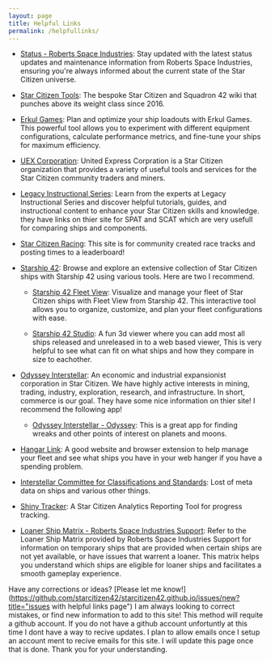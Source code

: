 ```yaml
---
layout: page
title: Helpful Links
permalink: /helpfullinks/
---
```



- [Status - Roberts Space Industries](https://status.robertsspaceindustries.com/): Stay updated with the latest status updates and maintenance information from Roberts Space Industries, ensuring you're always informed about the current state of the Star Citizen universe.

- [Star Citizen Tools](https://starcitizen.tools/): The bespoke Star Citizen and Squadron 42 wiki that punches above its weight class since 2016.

- [Erkul Games](https://www.erkul.games/): Plan and optimize your ship loadouts with Erkul Games. This powerful tool allows you to experiment with different equipment configurations, calculate performance metrics, and fine-tune your ships for maximum efficiency.

- [UEX Corporation](https://uexcorp.space/): United Express Corpration is a Star Citizen organization that provides a variety of useful tools and services for the Star Citizen community traders and miners. 

- [Legacy Instructional Series](https://www.legacyinstructionalseries.com/): Learn from the experts at Legacy Instructional Series and discover helpful tutorials, guides, and instructional content to enhance your Star Citizen skills and knowledge.  they have links on thier site for SPAT and SCAT which are very usefull for comparing ships and components.

- [Star Citizen Racing](https://scr.gg/): This site is for community created race tracks and posting times to a leaderboard!

- [Starship 42](https://www.starship42.com/): Browse and explore an extensive collection of Star Citizen ships with Starship 42 using various tools. Here are two I recommend.

    - [Starship 42 Fleet View](https://www.starship42.com/fleetview2/): Visualize and manage your fleet of Star Citizen ships with Fleet View from Starship 42. This interactive tool allows you to organize, customize, and plan your fleet configurations with ease.

    - [Starship 42 Studio](https://www.starship42.com/studio.php): A fun 3d viewer where you can add most all ships released and unreleased in to a web based viewer, This is very helpful to see what can fit on what ships and how they compare in size to eachother.

- [Odyssey Interstellar](https://www.odysseyinterstellar.org/): An economic and industrial expansionist corporation in Star Citizen. We have highly active interests in mining, trading, industry, exploration, research, and infrastructure.  In short, commerce is our goal.  They have some nice information on thier site! I recommend the following app!

    - [Odyssey Interstellar - Odyssey](https://www.odysseyinterstellar.org/odyssey/planets): This is a great app for finding wreaks and other points of interest on planets and moons.

- [Hangar Link](https://hangar.link/): A good website and browser extension to help manage your fleet and see what ships you have in your web hanger if you have a spending problem.

- [Interstellar Committee for Classifications and Standards](https://shipmatrix.space/): Lost of meta data on ships and various other things.

- [Shiny Tracker](https://shinytracker.app/): A Star Citizen Analytics Reporting Tool for progress tracking.

- [Loaner Ship Matrix - Roberts Space Industries Support](https://support.robertsspaceindustries.com/hc/en-us/articles/360003093114-Loaner-Ship-Matrix): Refer to the Loaner Ship Matrix provided by Roberts Space Industries Support for information on temporary ships that are provided when certain ships are not yet available, or have issues that warrent a loaner. This matrix helps you understand which ships are eligible for loaner ships and facilitates a smooth gameplay experience.


Have any corrections or ideas? [Please let me know!](https://github.com/starcitizen42/starcitizen42.github.io/issues/new?title="issues with helpful links page")  I am always looking to correct mistakes, or find new information to add to this site!  This method will requite a github account.  If you do not have a github account unfortuntly at this time I dont have a way to recive updates.  I plan to allow emails once I setup an account ment to recive emails for this site.  I will update this page once that is done.  Thank you for your understanding.